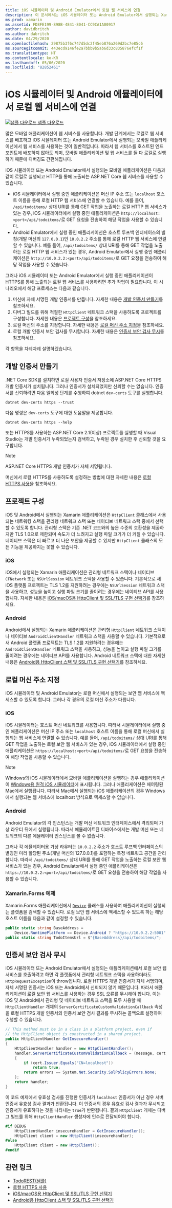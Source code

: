 ```yaml
---
title: iOS 시뮬레이터 및 Android Emulator에서 로컬 웹 서비스에 연결
description: 이 문서에서는 iOS 시뮬레이터 또는 Android Emulator에서 실행되는 Xamarin 모바일 애플리케이션이 로컬로 실행되는 ASP.NET Core 웹 서비스를 사용하는 방법을 설명합니다.
ms.prod: xamarin
ms.assetid: FD8FE199-898B-4841-8041-CC9CA1A00917
author: davidbritch
ms.author: dabritch
ms.date: 04/29/2020
ms.openlocfilehash: 29875b3f6c747d5dc2f45eb876a269d2bc7e85c6
ms.sourcegitcommit: 443ecd9146fe2a7bbb9b5ab6d33c835876efcf1f
ms.translationtype: HT
ms.contentlocale: ko-KR
ms.lasthandoff: 05/06/2020
ms.locfileid: "82852461"
---
```

# <a name="connect-to-local-web-services-from-ios-simulators-and-android-emulators"></a>iOS 시뮬레이터 및 Android 에뮬레이터에서 로컬 웹 서비스에 연결

[![샘플 다운로드](~/media/shared/download.png) 샘플 다운로드](https://docs.microsoft.com/samples/xamarin/xamarin-forms-samples/webservices-todorest/)

많은 모바일 애플리케이션이 웹 서비스를 사용합니다. 개발 단계에서는 로컬로 웹 서비스를 배포하고 iOS 시뮬레이터 또는 Android Emulator에서 실행되는 모바일 애플리케이션에서 웹 서비스를 사용하는 것이 일반적입니다. 따라서 웹 서비스를 호스트된 엔드포인트에 배포하지 않아도 되며, 모바일 애플리케이션 및 웹 서비스를 둘 다 로컬로 실행하기 때문에 디버깅도 간편해집니다.

iOS 시뮬레이터 또는 Android Emulator에서 실행되는 모바일 애플리케이션은 다음과 같이 로컬로 실행되고 HTTP를 통해 노출되는 ASP.NET Core 웹 서비스를 사용할 수 있습니다.

- iOS 시뮬레이터에서 실행 중인 애플리케이션은 머신 IP 주소 또는 `localhost` 호스트 이름을 통해 로컬 HTTP 웹 서비스에 연결할 수 있습니다. 예를 들어, `/api/todoitems/` 상대 URI를 통해 GET 작업을 노출하는 로컬 HTTP 웹 서비스가 있는 경우, iOS 시뮬레이터에서 실행 중인 애플리케이션은 `http://localhost:<port>/api/todoitems/`로 GET 요청을 전송하여 해당 작업을 사용할 수 있습니다.
- Android Emulator에서 실행 중인 애플리케이션은 호스트 루프백 인터페이스의 별칭(개발 머신의 `127.0.0.1`)인 `10.0.2.2` 주소를 통해 로컬 HTTP 웹 서비스에 연결할 수 있습니다. 예를 들어, `/api/todoitems/` 상대 URI를 통해 GET 작업을 노출하는 로컬 HTTP 웹 서비스가 있는 경우, Android Emulator에서 실행 중인 애플리케이션은 `http://10.0.2.2:<port>/api/todoitems/`로 GET 요청을 전송하여 해당 작업을 사용할 수 있습니다.

그러나 iOS 시뮬레이터 또는 Android Emulator에서 실행 중인 애플리케이션이 HTTPS를 통해 노출되는 로컬 웹 서비스를 사용하려면 추가 작업이 필요합니다. 이 시나리오에서 해당 프로세스는 다음과 같습니다.

1. 머신에 자체 서명된 개발 인증서를 만듭니다. 자세한 내용은 [개발 인증서 만들기](#create-a-development-certificate)를 참조하세요.
1. 디버그 빌드를 위해 적절한 `HttpClient` 네트워크 스택을 사용하도록 프로젝트를 구성합니다. 자세한 내용은 [프로젝트 구성](#configure-your-project)을 참조하세요.
1. 로컬 머신의 주소를 지정합니다. 자세한 내용은 [로컬 머신 주소 지정](#specify-the-local-machine-address)을 참조하세요.
1. 로컬 개발 인증서 보안 검사를 무시합니다. 자세한 내용은 [인증서 보안 검사 무시](#bypass-the-certificate-security-check)를 참조하세요.

각 항목을 차례차례 설명하겠습니다.

## <a name="create-a-development-certificate"></a>개발 인증서 만들기

.NET Core SDK를 설치하면 로컬 사용자 인증서 저장소에 ASP.NET Core HTTPS 개발 인증서가 설치됩니다. 그러나 인증서가 설치되었지만 신뢰할 수는 없습니다. 인증서를 신뢰하려면 다음 일회성 단계를 수행하여 dotnet `dev-certs` 도구를 실행합니다.

```dotnetcli
dotnet dev-certs https --trust
```

다음 명령은 `dev-certs` 도구에 대한 도움말을 제공합니다.

```dotnetcli
dotnet dev-certs https --help
```

또는 HTTPS를 사용하는 ASP.NET Core 2.1(이상) 프로젝트를 실행할 때 Visual Studio는 개발 인증서가 누락되었는지 검색하고, 누락된 경우 설치한 후 신뢰할 것을 요구합니다.

> [!NOTE]
> ASP.NET Core HTTPS 개발 인증서가 자체 서명됩니다.

머신에서 로컬 HTTPS를 사용하도록 설정하는 방법에 대한 자세한 내용은 [로컬 HTTPS 사용](/aspnet/core/getting-started#enable-local-https)을 참조하세요.

## <a name="configure-your-project"></a>프로젝트 구성

iOS 및 Android에서 실행되는 Xamarin 애플리케이션은 `HttpClient` 클래스에서 사용되는 네트워킹 스택을 관리형 네트워크 스택 또는 네이티브 네트워크 스택 중에서 선택할 수 있도록 합니다. 관리형 스택은 기존 .NET 코드와의 높은 수준의 호환성을 제공하지만 TLS 1.0으로 제한되며 속도가 더 느려지고 실행 파일 크기가 더 커질 수 있습니다. 네이티브 스택은 더 빠르고 더 나은 보안을 제공할 수 있지만 `HttpClient` 클래스의 모든 기능을 제공하지는 못할 수 있습니다.

### <a name="ios"></a>iOS

iOS에서 실행되는 Xamarin 애플리케이션은 관리형 네트워크 스택이나 네이티브 `CFNetwork` 또는 `NSUrlSession` 네트워크 스택을 사용할 수 있습니다. 기본적으로 새 iOS 플랫폼 프로젝트는 TLS 1.2를 지원하려는 경우에는 `NSUrlSession` 네트워크 스택을 사용하고, 성능을 높이고 실행 파일 크기를 줄이려는 경우에는 네이티브 API를 사용합니다. 자세한 내용은 [iOS/macOS용 HttpClient 및 SSL/TLS 구현 선택기](~/cross-platform/macios/http-stack.md)를 참조하세요.

### <a name="android"></a>Android

Android에서 실행되는 Xamarin 애플리케이션은 관리형 `HttpClient` 네트워크 스택이나 네이티브 `AndroidClientHandler` 네트워크 스택을 사용할 수 있습니다. 기본적으로 새 Android 플랫폼 프로젝트는 TLS 1.2를 지원하려는 경우에는 `AndroidClientHandler` 네트워크 스택을 사용하고, 성능을 높이고 실행 파일 크기를 줄이려는 경우에는 네이티브 API를 사용합니다. Android 네트워크 스택에 대한 자세한 내용은 [Android용 HttpClient 스택 및 SSL/TLS 구현 선택기](~/android/app-fundamentals/http-stack.md)를 참조하세요.

## <a name="specify-the-local-machine-address"></a>로컬 머신 주소 지정

iOS 시뮬레이터 및 Android Emulator는 로컬 머신에서 실행되는 보안 웹 서비스에 액세스할 수 있도록 합니다. 그러나 각 경우의 로컬 머신 주소가 다릅니다.

### <a name="ios"></a>iOS

iOS 시뮬레이터는 호스트 머신 네트워크를 사용합니다. 따라서 시뮬레이터에서 실행 중인 애플리케이션은 머신 IP 주소 또는 `localhost` 호스트 이름을 통해 로컬 머신에서 실행되는 웹 서비스에 연결할 수 있습니다. 예를 들어, `/api/todoitems/` 상대 URI를 통해 GET 작업을 노출하는 로컬 보안 웹 서비스가 있는 경우, iOS 시뮬레이터에서 실행 중인 애플리케이션은 `https://localhost:<port>/api/todoitems/`로 GET 요청을 전송하여 해당 작업을 사용할 수 있습니다.

> [!NOTE]
> Windows의 iOS 시뮬레이터에서 모바일 애플리케이션을 실행하는 경우 애플리케이션이 [Windows용 원격 iOS 시뮬레이터](~/tools/ios-simulator/index.md)에 표시됩니다. 그러나 애플리케이션은 페어링된 Mac에서 실행됩니다. 따라서 Mac에서 실행되는 iOS 애플리케이션의 경우 Windows에서 실행되는 웹 서비스에 localhost 방식으로 액세스할 수 없습니다.

### <a name="android"></a>Android

Android Emulator의 각 인스턴스는 개발 머신 네트워크 인터페이스에서 격리되며 가상 라우터 뒤에서 실행됩니다. 따라서 에뮬레이트된 디바이스에서는 개발 머신 또는 네트워크의 다른 에뮬레이터 인스턴스를 볼 수 없습니다.

그러나 각 에뮬레이터용 가상 라우터는 `10.0.2.2` 주소가 호스트 루프백 인터페이스의 별칭인 미리 할당된 주소(개발 머신의 127.0.0.1)를 포함하는 특정 네트워크 공간을 관리합니다. 따라서 `/api/todoitems/` 상대 URI를 통해 GET 작업을 노출하는 로컬 보안 웹 서비스가 있는 경우, Android Emulator에서 실행 중인 애플리케이션은 `https://10.0.2.2:<port>/api/todoitems/`로 GET 요청을 전송하여 해당 작업을 사용할 수 있습니다.

### <a name="xamarinforms-example"></a>Xamarin.Forms 예제

Xamarin.Forms 애플리케이션에서 [`Device`](xref:Xamarin.Forms.Device) 클래스를 사용하여 애플리케이션이 실행되는 플랫폼을 검색할 수 있습니다. 로컬 보안 웹 서비스에 액세스할 수 있도록 하는 해당 호스트 이름을 다음과 같이 설정할 수 있습니다.

```csharp
public static string BaseAddress =
    Device.RuntimePlatform == Device.Android ? "https://10.0.2.2:5001" : "https://localhost:5001";
public static string TodoItemsUrl = $"{BaseAddress}/api/todoitems/";
```

## <a name="bypass-the-certificate-security-check"></a>인증서 보안 검사 무시

iOS 시뮬레이터 또는 Android Emulator에서 실행되는 애플리케이션에서 로컬 보안 웹 서비스를 호출하려고 하면 각 플랫폼에서 관리형 네트워크 스택을 사용하더라도 `HttpRequestException`이 throw됩니다. 로컬 HTTPS 개발 인증서가 자체 서명되며, 자체 서명된 인증서는 iOS 또는 Android에서 신뢰되지 않기 때문입니다. 따라서 애플리케이션이 로컬 보안 웹 서비스를 사용하는 경우 SSL 오류를 무시해야 합니다. 이는 iOS 및 Android에서 관리형 및 네이티브 네트워크 스택을 모두 사용할 때 `HttpClientHandler` 개체의 `ServerCertificateCustomValidationCallback` 속성을 로컬 HTTPS 개발 인증서의 인증서 보안 검사 결과를 무시하는 콜백으로 설정하여 수행할 수 있습니다.

```csharp
// This method must be in a class in a platform project, even if
// the HttpClient object is constructed in a shared project.
public HttpClientHandler GetInsecureHandler()
{
    HttpClientHandler handler = new HttpClientHandler();
    handler.ServerCertificateCustomValidationCallback = (message, cert, chain, errors) =>
    {
        if (cert.Issuer.Equals("CN=localhost"))
            return true;
        return errors == System.Net.Security.SslPolicyErrors.None;
    };
    return handler;
}
```

이 코드 예제에서 유효성 검사를 진행한 인증서가 `localhost` 인증서가 아닌 경우 서버 인증서 유효성 검사 결과가 반환됩니다. 이 인증서의 경우 유효성 검사 결과가 무시되고 인증서가 유효하다는 것을 나타내는 `true`가 반환됩니다. 결과 `HttpClient` 개체는 디버그 빌드를 위해 `HttpClientHandler` 생성자에 인수로 전달되어야 합니다.

```csharp
#if DEBUG
    HttpClientHandler insecureHandler = GetInsecureHandler();
    HttpClient client = new HttpClient(insecureHandler);
#else
    HttpClient client = new HttpClient();
#endif
```

## <a name="related-links"></a>관련 링크

- [TodoREST(샘플)](https://docs.microsoft.com/samples/xamarin/xamarin-forms-samples/webservices-todorest/)
- [로컬 HTTPS 사용](/aspnet/core/getting-started#enable-local-https)
- [iOS/macOS용 HttpClient 및 SSL/TLS 구현 선택기](~/cross-platform/macios/http-stack.md)
- [Android용 HttpClient 스택 및 SSL/TLS 구현 선택기](~/android/app-fundamentals/http-stack.md)
